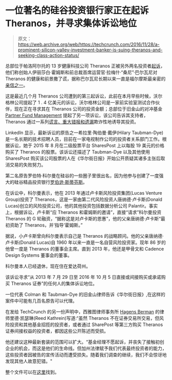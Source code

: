 # 一位著名的硅谷投资银行家正在起诉 Theranos，并寻求集体诉讼地位

> 原文：<https://web.archive.org/web/https://techcrunch.com/2016/11/28/a-prominent-silicon-valley-investment-banker-is-suing-theranos-and-seeking-class-action-status/>

总部位于帕洛阿尔托的 13 岁健康科技公司 Theranos 正被另外两名投资者[起诉](https://web.archive.org/web/20230317064005/https://drive.google.com/file/d/0B6iN8SvXQGKYVkpfQ1RXUk02eGM/view?usp=sharing)，他们称创始人伊丽莎白·霍姆斯和前总裁首席运营官·拉梅什·“桑尼”·巴尔瓦尼对 Theranos 的健康和前景撒了谎，据称巴尔瓦尼长期以来一直是福尔摩斯最亲密的[亲信之一](https://web.archive.org/web/20230317064005/http://fortune.com/2016/05/12/presidents-departure-atonement/)。

这是最近几个月 Theranos 公司遭到的第三起诉讼，此前在本月早些时候，沃尔格林公司提起了 1 . 4 亿美元的诉讼，沃尔格林公司是一家前实验室测试合作伙伴，现在正在寻求其在 Theranos 公司的投资金额；总部位于旧金山的对冲基金 [Partner Fund Management](https://web.archive.org/web/20230317064005/https://www.pfmlp.com/users/sign_in) 提起了另一项诉讼，该公司告诉其支持者，Theranos 通过一系列[谎言、重大错报和遗漏](https://web.archive.org/web/20230317064005/https://techcrunch.com/2016/10/10/a-hedge-fund-is-now-suing-theranos-citing-lies-material-misstatements-and-omissions/)欺诈性地诱导其投资。

LinkedIn 显示，最新诉讼的原告之一希拉里·陶伯曼·戴伊(Hilary Taubman-Dye)是一名长期的技术招聘人员，目前在一家电视制作公司的投资者关系部门工作。根据诉讼，她于 2015 年 8 月在二级股票平台 SharesPost 上以每股 19 美元的价格购买了 Theranos 的股票。该诉讼还描述了 Taubman-Dye 以及其他使用 SharesPost 购买该公司股票的人在《华尔街日报》开始公开质疑其诸多主张后取消交易的失败努力。

第二名原告罗伯特·科尔曼在硅谷的一些圈子里很出名，因为他参与创建了一度强大的硅谷精品投资银行[罗伯逊·斯蒂芬斯](https://web.archive.org/web/20230317064005/https://en.wikipedia.org/wiki/Robertson_Stephens)。

在诉讼中，科尔曼表示，他在 2013 年通过卢卡斯风险投资集团(Lucas Venture Group)投资了 Theranos，这是一家由第二代风险投资人唐纳德·卢卡斯(Donald Lucas)创立的风险投资公司，他的其他投资包括数据分析公司 Palantir。事实上，根据诉讼，卢卡斯“应 Theranos 和霍姆斯的邀请”，直接“请求”科尔曼投资 Theranos 的 G 轮融资，“据称这是对卢卡斯的恩惠”，他的父亲唐纳德·卢卡斯“最初资助了 Theranos，并‘指导’霍姆斯。”

据说，小卢卡斯曾向科尔曼表示自己是 Theranos 的战略顾问。他的父亲唐纳德·卢卡斯(Donald Lucas)自 1960 年以来一直是一名自营风险投资家。现年 86 岁的他曾一度是 Theranos 的董事会主席。直到 2013 年，他还是甲骨文和 Cadence Design Systems 董事会的董事。

科尔曼本人已经退休，现在住在爱达荷州。

该诉讼寻求“从 2013 年 7 月 29 日至 2016 年 10 月 5 日直接或间接购买或承诺购买 Theranos 证券”的任何人的集体诉讼地位。

一位代表 Colman 和 Taubman-Dye 的旧金山律师告诉《华尔街日报》,在这样的案件中可能有几百名原告可以代理。

在发给 TechCrunch 的另一份声明中，西雅图律师事务所 [Hagens Berman](https://web.archive.org/web/20230317064005/https://www.hbsslaw.com/) 的律师里德·凯瑟琳(Reed Kathrein)写道:“虽然 Theranos 不在证券交易所交易，但风险投资和其他基金招揽的投资者，或者通过 SharePost 等第三方购买 Theranos 证券间接权益的投资者，都因这些公开陈述而受损。

他还建议这种最新套装的范围可以扩大。“基金经理不愿起诉，并丧失了接触初创企业的机会，而这是他们的生命线。但加州法律赋予我们代表最终投资者的能力，这些投资者因被告的宣传活动而遭受损失。随着我们调查的继续，我们不会惊讶地发现其他人故意犯错。"

整个文件可以在[这里](https://web.archive.org/web/20230317064005/https://drive.google.com/file/d/0B6iN8SvXQGKYVkpfQ1RXUk02eGM/view?usp=sharing)找到。